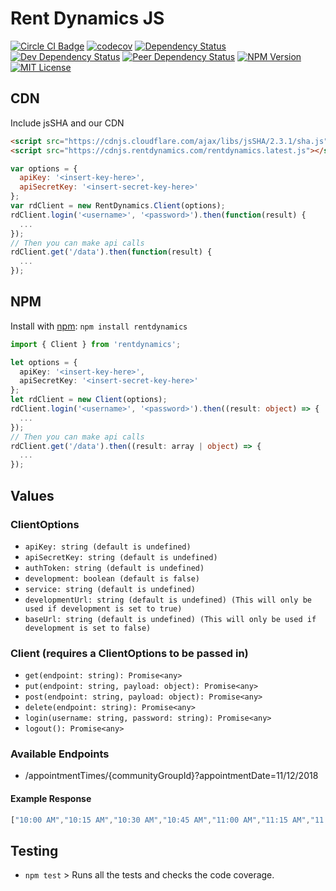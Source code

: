 
# Rent Dynamics JS

[![Circle CI Badge][circleci-badge]][circleci-link]
[![codecov][codecov-image]][codecov-link]
[![Dependency Status][dependency-image]][dependency-link]
[![Dev Dependency Status][dev-dependency-image]][dev-dependency-link]
[![Peer Dependency Status][peer-dependency-image]][peer-dependency-link]
[![NPM Version][npm-version-image]][npm-version-link]
[![MIT License][npm-license-image]][npm-license-link]


## CDN
Include jsSHA and our CDN
```html
<script src="https://cdnjs.cloudflare.com/ajax/libs/jsSHA/2.3.1/sha.js"></script>
<script src="https://cdnjs.rentdynamics.com/rentdynamics.latest.js"></script>
```
```js
var options = {
  apiKey: '<insert-key-here>',
  apiSecretKey: '<insert-secret-key-here>'
};
var rdClient = new RentDynamics.Client(options);
rdClient.login('<username>', '<password>').then(function(result) {
  ...
});
// Then you can make api calls
rdClient.get('/data').then(function(result) {
  ...
});
```


## NPM
Install with [npm](https://www.npmjs.com/): `npm install rentdynamics`
```ts
import { Client } from 'rentdynamics';

let options = {
  apiKey: '<insert-key-here>',
  apiSecretKey: '<insert-secret-key-here>'
};
let rdClient = new Client(options);
rdClient.login('<username>', '<password>').then((result: object) => {
  ...
});
// Then you can make api calls
rdClient.get('/data').then((result: array | object) => {
  ...
});
```


## Values
### ClientOptions
 * `apiKey: string (default is undefined)`
 * `apiSecretKey: string (default is undefined)`
 * `authToken: string (default is undefined)`
 * `development: boolean (default is false)`
 * `service: string (default is undefined)`
 * `developmentUrl: string (default is undefined) (This will only be used if development is set to true)`
 * `baseUrl: string (default is undefined) (This will only be used if development is set to false)`

### Client (requires a ClientOptions to be passed in)
 * `get(endpoint: string): Promise<any>`
 * `put(endpoint: string, payload: object): Promise<any>`
 * `post(endpoint: string, payload: object): Promise<any>`
 * `delete(endpoint: string): Promise<any>`
 * `login(username: string, password: string): Promise<any>`
 * `logout(): Promise<any>`

### Available Endpoints
 * /appointmentTimes/{communityGroupId}?appointmentDate=11/12/2018
 #### Example Response
 ```javascript
 ["10:00 AM","10:15 AM","10:30 AM","10:45 AM","11:00 AM","11:15 AM","11:30 AM","11:45 AM","12:00 PM","12:15 PM","12:30 PM","12:45 PM","01:00 PM","01:15 PM","01:30 PM","01:45 PM","02:00 PM","02:15 PM","02:30 PM","02:45 PM","03:00 PM","03:15 PM","03:30 PM","03:45 PM","04:00 PM","04:15 PM","04:30 PM","04:45 PM","05:00 PM","05:15 PM","05:30 PM"]
```


## Testing
 * `npm test` > Runs all the tests and checks the code coverage.


[circleci-badge]: https://circleci.com/gh/RentDynamics/rentdynamics-js/tree/master.svg?style=shield&circle-token=8ca42b3ae23f8df7f754457b3daae599f716f85c
[circleci-link]: https://circleci.com/gh/RentDynamics/rentdynamics-js
[codecov-image]: https://codecov.io/gh/RentDynamics/rentdynamics-js/branch/master/graph/badge.svg
[codecov-link]: https://codecov.io/gh/RentDynamics/rentdynamics-js
[dependency-image]: https://david-dm.org/RentDynamics/rentdynamics-js/status.svg
[dependency-link]: https://david-dm.org/RentDynamics/rentdynamics-js
[dev-dependency-image]: https://david-dm.org/RentDynamics/rentdynamics-js/dev-status.svg
[dev-dependency-link]: https://david-dm.org/RentDynamics/rentdynamics-js?type=dev
[peer-dependency-image]: https://david-dm.org/RentDynamics/rentdynamics-js/peer-status.svg
[peer-dependency-link]: https://david-dm.org/RentDynamics/rentdynamics-js?type=peer
[npm-version-image]: https://img.shields.io/npm/v/rentdynamics.svg
[npm-version-link]: https://www.npmjs.com/package/rentdynamics
[npm-license-image]: https://img.shields.io/npm/l/rentdynamics.svg
[npm-license-link]: LICENSE
